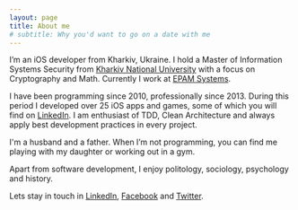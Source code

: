 ```yaml
---
layout: page
title: About me
# subtitle: Why you'd want to go on a date with me
---
```


I’m an iOS developer from Kharkiv, Ukraine. I hold a Master of Information Systems Security from [Kharkiv National University](http://nure.ua/en/) with a focus on Cryptography and Math. Currently I work at [EPAM Systems](https://www.epam.com/).

I have been programming since 2010, professionally since 2013. During this period I developed over 25 iOS apps and games, some of which you will find on [LinkedIn][my-linkedin-profile]. I am enthusiast of TDD, Clean Architecture and always apply best development practices in every project.

I'm a husband and a father. When I’m not programming, you can find me playing with my daughter or working out in a gym.

Apart from software development, I enjoy politology, sociology, psychology and history.

Lets stay in touch in [LinkedIn][my-linkedin-profile], [Facebook][my-facebook-profile] and [Twitter][my-twitter-profile].

[my-linkedin-profile]: https://www.linkedin.com/in/vadim-bulavin-18610b6b/
[my-facebook-profile]: https://www.facebook.com/vadim.bulavin
[my-twitter-profile]: https://twitter.com/V8tr
